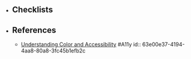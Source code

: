 - ## Checklists
- ## References
	- [Understanding Color and Accessibility](https://www.telerik.com/blogs/understanding-color-accessibility) #A11y
	  id:: 63e00e37-4194-4aa8-80a8-3fc45b1efb2c